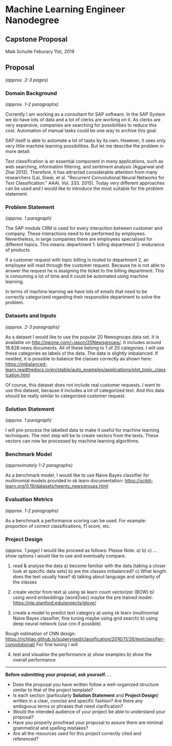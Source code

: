 # Machine Learning Engineer Nanodegree
## Capstone Proposal
Maik Schulte
Feburary 11st, 2019

## Proposal
_(approx. 2-3 pages)_

### Domain Background
_(approx. 1-2 paragraphs)_

Currently I am working as a consultant for SAP software. In the SAP System we do have lots of data and a lot of clerks are working on it. As clerks are very expansive, companies are searching for possibilities to reduce this cost. Automation of manual tasks could be one way to archive this goal.

SAP itself is able to automate a lot of tasks by its own. However, it uses only very little machine learning possibilities. But let me describe the problem in more detail:

Text classification is an essential component in many applications, such as web searching, information filtering, and sentiment analysis (Aggarwal and Zhai 2012). Therefore, it has attracted considerable attention from many researchers (Lai, Siwei, et al. "Recurrent Convolutional Neural Networks for Text Classification." AAAI. Vol. 333. 2015). Today very different approaches can be used and I would like to introduce the most suitable for the problem statement:

### Problem Statement
_(approx. 1 paragraph)_

The SAP module CRM is used for every interaction between customer and company. These interactions need to be performed by employees. Nevertheless, in large companies there are employees specialised for different topics. This means:
department 1: billing
department 2: endurance of products

If a customer request with topic billing is routed to department 2, an employee will read through the customer request. Because he is not able to answer the request he is assigning the ticket to the billing department. This is consuming a lot of time and it could be automated using machine learning.

In terms of machine learning we have lots of emails that need to be correctly categorized regarding their responsible department to solve the problem.

### Datasets and Inputs
_(approx. 2-3 paragraphs)_

As a dataset I would like to use the popular 20 Newsgroups data set. It is available on http://qwone.com/~jason/20Newsgroups/. It includes around 18.828 news documents. All of these belong to 1 of 20 categories. I will use these categories as labels of the data. The data is slightly imbalanced. If needed, it is possible to balance the classes correctly as shown here: https://imbalanced-learn.readthedocs.io/en/stable/auto_examples/applications/plot_topic_classication.html

Of course, this dataset does not include real customer requests. I want to use this dataset, because it includes a lot of categorized text. And this data should be really similar to categorized customer request.

### Solution Statement
_(approx. 1 paragraph)_

I will pre-process the labelled data to make it useful for machine learning techniques. The next step will be to create vectors from the texts. These vectors can now be processed by machine learning algorithms.

### Benchmark Model
_(approximately 1-2 paragraphs)_

As a benchmark model, I would like to use Naive Bayes classifier for multinomial models provided in sk learn documentation:
https://scikit-learn.org/0.19/datasets/twenty_newsgroups.html

### Evaluation Metrics
_(approx. 1-2 paragraphs)_

As a benchmark a performance scoring can be used. For example:
proportion of correct classifications,
f1 score,
etc.

### Project Design
_(approx. 1 page)_
I would like proceed as follows:
Please Note: a) b) c) ... show options I would like to use and eventually compare.

1. read & analyse the data
  a) become familiar with the data (taking a closer look at specific data sets)
  b) are the classes imbalanced?
  c) What length does the text usually have?
  d) talking about language and similarity of the classes
  
2. create vector from text
  a) using sk learn count vectorizer (BOW)
  b) using word embeddings (word2vec) maybe the pre trained model: https://nlp.stanford.edu/projects/glove/
  
3. create a model to predict text category
  a) using sk learn (multinomial Naive Bayes classifier, fine tuning maybe using grid search)
  b) using deep neural network (use cnn if possible)
  
  Rough estimation of CNN design:
  https://richliao.github.io/supervised/classification/2016/11/26/textclassifier-convolutional/
  For fine tuning I will 
  
4. test and visualise the performance
  a) show examples
  b) show the overall performance

-----------

**Before submitting your proposal, ask yourself. . .**

- Does the proposal you have written follow a well-organized structure similar to that of the project template?
- Is each section (particularly **Solution Statement** and **Project Design**) written in a clear, concise and specific fashion? Are there any ambiguous terms or phrases that need clarification?
- Would the intended audience of your project be able to understand your proposal?
- Have you properly proofread your proposal to assure there are minimal grammatical and spelling mistakes?
- Are all the resources used for this project correctly cited and referenced?
